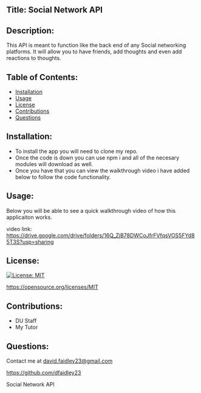 ## Title: Social Network API

## Description: 
This API is meant to function like the back end of any Social networking platforms. It will allow you to have friends, add thoughts and even add reactions to thoughts.

## Table of Contents: 

- [Installation](#installation)
- [Usage](#usage)
- [License](#license)
- [Contributions](#contributions)
- [Questions](#questions)

## Installation: 
- To install the app you will need to clone my repo.
- Once the code is down you can use npm i and all of the necesary modules will download as well.
- Once you have that you can view the walkthrough video i have added below to follow the code functionality.


## Usage:
Below you will be able to see a quick walkthrough video of how this applicaiton works.

video link: https://drive.google.com/drive/folders/16Q_ZjB78DWCoJfrFVfqsVOS5FYd85T3S?usp=sharing 


## License: 
[![License: MIT](https://img.shields.io/badge/License-MIT-yellow.svg)](https://opensource.org/licenses/MIT)

https://opensource.org/licenses/MIT

## Contributions: 
- DU Staff
- My Tutor

## Questions: 
Contact me at david.faidley23@gmail.com

https://github.com/dfaidley23

Social Network API